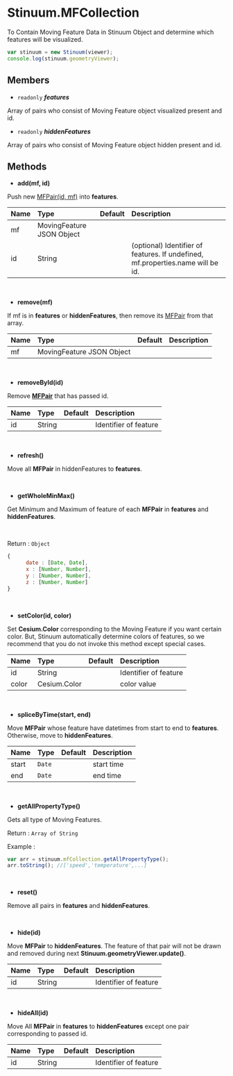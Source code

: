 # Stinuum.MFCollection

To Contain Moving Feature Data in Stinuum Object and determine which features will be visualized.

```js
var stinuum = new Stinuum(viewer);
console.log(stinuum.geometryViewer);
```

## Members

* `readonly` ___features___

Array of pairs who consist of Moving Feature object visualized present and id.

* `readonly` ___hiddenFeatures___

Array of pairs who consist of Moving Feature object hidden present and id.

## Methods

* __add(mf, id)__

Push new [MFPair(id, mf)](https://github.com/aistairc/mf-cesium/blob/master/reference/MFPair.md) into __features__.

| Name | Type | Default | Description |
| ---------- | :--------- | :---------- | :---------- |
|   mf  |  MovingFeature JSON Object   |        |       |
| id | String | | (optional) Identifier of features. If undefined, mf.properties.name will be id.  |

&nbsp;

* __remove(mf)__

If mf is in __features__ or __hiddenFeatures__, then remove its [MFPair](https://github.com/aistairc/mf-cesium/blob/master/reference/MFPair.md) from that array.

| Name | Type | Default | Description |
| ---------- | :--------- | :---------- | :---------- |
|   mf  |  MovingFeature JSON Object   |        |       |

&nbsp;

* __removeById(id)__

Remove  [__MFPair__](https://github.com/aistairc/mf-cesium/blob/master/reference/MFPair.md) that has passed id.

| Name | Type | Default | Description |
| ---------- | :--------- | :---------- | :---------- |
|   id  |  String   |        |   Identifier of feature    |

&nbsp;

* __refresh()__

Move all __MFPair__ in hiddenFeatures to __features__.

&nbsp;

* __getWholeMinMax()__

Get Minimum and Maximum of feature of each __MFPair__ in __features__ and __hiddenFeatures__.

&nbsp;

Return : `Object`
```js
{
      date : [Date, Date],
      x : [Number, Number],
      y : [Number, Number],
      z : [Number, Number]
}
```

&nbsp;

* __setColor(id, color)__

Set __Cesium.Color__ corresponding to the Moving Feature if you want certain color. But, Stinuum automatically determine colors of features, so we recommend that you do not invoke this method except special cases.


| Name | Type | Default | Description |
| ---------- | :--------- | :---------- | :---------- |
|   id  |  String   |        |   Identifier of feature    |
| color | Cesium.Color | | color value |


&nbsp;

* __spliceByTime(start, end)__

Move __MFPair__ whose feature have datetimes from start to end to __features__. Otherwise, move to __hiddenFeatures__.


| Name | Type | Default | Description |
| ---------- | :--------- | :---------- | :---------- |
|   start  |  `Date`   |        |   start time   |
|   end  |  `Date`   |        |   end time    |

&nbsp;

* __getAllPropertyType()__

Gets all type of Moving Features.

Return : `Array of String`

Example :

```js
var arr = stinuum.mfCollection.getAllPropertyType();
arr.toString(); //['speed','temperature',...]
```

&nbsp;

* __reset()__

Remove all pairs in __features__ and __hiddenFeatures__.

&nbsp;

* __hide(id)__

Move __MFPair__ to __hiddenFeatures__. The feature of that pair will not be drawn and removed during next __Stinuum.geometryViewer.update()__.


| Name | Type | Default | Description |
| ---------- | :--------- | :---------- | :---------- |
|   id  |  String   |        |   Identifier of feature    |

&nbsp;

* __hideAll(id)__

Move All __MFPair__ in __features__ to __hiddenFeatures__ except one pair corresponding to passed id.


| Name | Type | Default | Description |
| ---------- | :--------- | :---------- | :---------- |
|   id  |  String   |        |   Identifier of feature    |

&nbsp;
